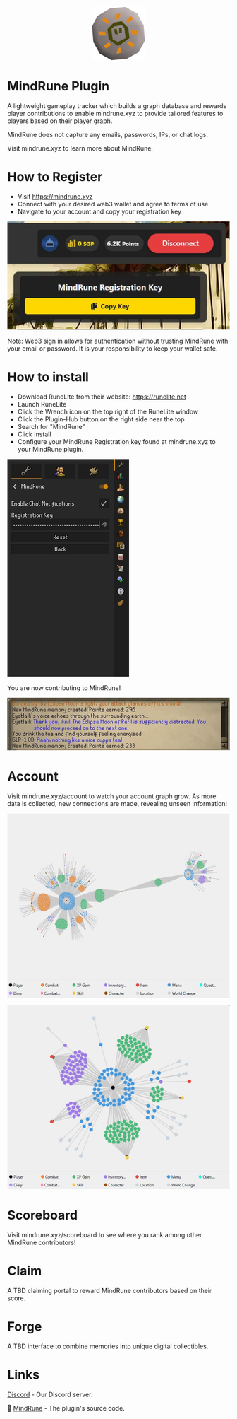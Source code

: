 <p align="center">
  <img src="mind-rune.webp" alt="MindRune">
</p>

# MindRune Plugin

A lightweight gameplay tracker which builds a graph database and rewards player contributions to enable mindrune.xyz to provide tailored features to players based on their player graph.

MindRune does not capture any emails, passwords, IPs, or chat logs.

Visit mindrune.xyz to learn more about MindRune.

# How to Register

- Visit https://mindrune.xyz
- Connect with your desired web3 wallet and agree to terms of use.
- Navigate to your account and copy your registration key

![MindRune Registration](mindrune-registration.JPG)

Note: Web3 sign in allows for authentication without trusting MindRune with your email or password. It is your responsibility to keep your wallet safe.

# How to install

- Download RuneLite from their website: https://runelite.net
- Launch RuneLite
- Click the Wrench icon on the top right of the RuneLite window
- Click the Plugin-Hub button on the right side near the top
- Search for "MindRune"
- Click Install
- Configure your MindRune Registration key found at mindrune.xyz to your MindRune plugin.

![MindRune Menu](mindrune-menu-1.JPG)

You are now contributing to MindRune!

![MindRune Memoery](mindrune-memory.JPG)

# Account

Visit mindrune.xyz/account to watch your account graph grow. As more data is collected, new connections are made, revealing unseen information!

![Graph1](Capture.JPG)

![Graph2](Capture2.JPG)

# Scoreboard

Visit mindrune.xyz/scoreboard to see where you rank among other MindRune contributors!

# Claim

A TBD claiming portal to reward MindRune contributors based on their score.

# Forge

A TBD interface to combine memories into unique digital collectibles.

# Links

[Discord](https://discord.gg/74S5vRkNP7) - Our Discord server.

🔌 [MindRune](https://github.com/MineRune/mindrune-plugin) - The plugin's source code.
